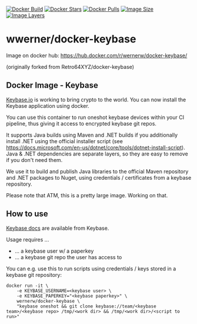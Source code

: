
[![Docker Build](https://img.shields.io/docker/build/wernerw/docker-keybase.svg)](https://hub.docker.com/r/wernerw/docker-keybase/builds/)
[![Docker Stars](https://img.shields.io/docker/stars/wernerw/docker-keybase.svg)](https://hub.docker.com/r/wernerw/docker-keybase/)
[![Docker Pulls](https://img.shields.io/docker/pulls/wernerw/docker-keybase.svg)](https://hub.docker.com/r/wernerw/docker-keybase/)
[![Image Size](https://img.shields.io/microbadger/image-size/wernerw/docker-keybase.svg)](https://microbadger.com/images/wernerw/docker-keybase)
[![Image Layers](https://img.shields.io/microbadger/layers/wernerw/docker-keybase.svg)](https://microbadger.com/images/wernerw/docker-keybase)


# wwerner/docker-keybase 

Image on docker hub: https://hub.docker.com/r/wernerw/docker-keybase/

(originally forked from Retro64XYZ/docker-keybase)

## Docker Image - Keybase

[Keybase.io](https://keybase.io/) is working to bring crypto to the world. You
can now install the Keybase application using docker.

You can use this container to run oneshot keybase devices within your CI pipeline, thus giving it access to encrypted keybase git repos.

It supports Java builds using Maven and .NET builds if you additionally install .NET using the official installer script (see https://docs.microsoft.com/en-us/dotnet/core/tools/dotnet-install-script).
Java & .NET dependencies are separate layers, so they are easy to remove if you don't need them.

We use it to build and publish Java libraries to the official Maven repository and .NET packages to Nuget, using credentials / certificates from a keybase repository.


Please note that ATM, this is a pretty large image. Working on that.

## How to use

[Keybase docs](https://keybase.io/docs/command_line) are available from Keybase.

Usage requires ... 
* ... a keybase user w/ a paperkey
* ... a keybase git repo the user has access to

You can e.g. use this to run scripts using credentials / keys stored in a keybase git repository:

```
docker run -it \
    -e KEYBASE_USERNAME=<keybase user> \
    -e KEYBASE_PAPERKEY="<keybase paperkey>" \ 
    wernerw/docker-keybase \
    "keybase oneshot && git clone keybase://team/<keybase team>/<keybase repo> /tmp/<work dir> && /tmp/<work dir>/<script to run>"
```
